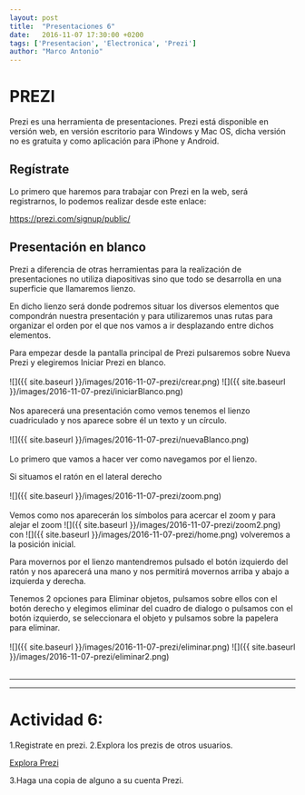 ```yaml
---
layout: post
title:  "Presentaciones 6"
date:   2016-11-07 17:30:00 +0200
tags: ['Presentacion', 'Electronica', 'Prezi']
author: "Marco Antonio"
---
```


# PREZI

Prezi es una herramienta de presentaciones. Prezi está disponible en versión web, en versión escritorio para Windows y Mac OS, dicha versión no es gratuita y como aplicación para iPhone y Android.

## Regístrate

Lo primero que haremos para trabajar con Prezi en la web, será registrarnos, lo podemos realizar desde este enlace:

<a target="_blank" href="https://prezi.com/signup/public/">https://prezi.com/signup/public/</a>

## Presentación en blanco

Prezi a diferencia de otras herramientas para la realización de presentaciones no utiliza diapositivas sino que todo se desarrolla en una superficie que llamaremos lienzo. 

En dicho lienzo será donde podremos situar los diversos elementos que compondrán nuestra presentación y para utilizaremos unas rutas para organizar el orden por el que nos vamos a ir desplazando entre dichos elementos.

Para empezar desde la pantalla principal de Prezi pulsaremos sobre Nueva Prezi y elegiremos Iniciar Prezi en blanco.
<br> <br>
![]({{ site.baseurl }}/images/2016-11-07-prezi/crear.png)
![]({{ site.baseurl }}/images/2016-11-07-prezi/iniciarBlanco.png)
<br><br>
Nos aparecerá una presentación como vemos tenemos el lienzo cuadriculado y nos aparece sobre él un texto y un círculo.
<br> <br>
![]({{ site.baseurl }}/images/2016-11-07-prezi/nuevaBlanco.png)
<br><br>
Lo primero que vamos a hacer ver como navegamos por el lienzo. 

Si situamos el ratón en el lateral derecho
<br> <br>
![]({{ site.baseurl }}/images/2016-11-07-prezi/zoom.png)
<br><br>
Vemos como nos aparecerán los símbolos para acercar el zoom y para alejar el zoom ![]({{ site.baseurl }}/images/2016-11-07-prezi/zoom2.png) con ![]({{ site.baseurl }}/images/2016-11-07-prezi/home.png)  volveremos a la posición inicial.

Para movernos por el lienzo mantendremos pulsado el botón izquierdo del ratón y nos aparecerá una mano y nos permitirá movernos arriba y abajo a izquierda y derecha.

Tenemos 2 opciones para Eliminar objetos, pulsamos sobre ellos con el botón derecho y elegimos eliminar del cuadro de dialogo o pulsamos con el botón izquierdo, se seleccionara el objeto y pulsamos sobre la papelera para eliminar.
<br> <br>
![]({{ site.baseurl }}/images/2016-11-07-prezi/eliminar.png)
![]({{ site.baseurl }}/images/2016-11-07-prezi/eliminar2.png)
<br><br>

***
***

# Actividad 6:

1.Registrate en prezi.
2.Explora los prezis de otros usuarios.

<a target="_blank" href="https://prezi.com/explore/staff-picks/#">Explora Prezi</a>

3.Haga una copia de alguno a su cuenta Prezi.


